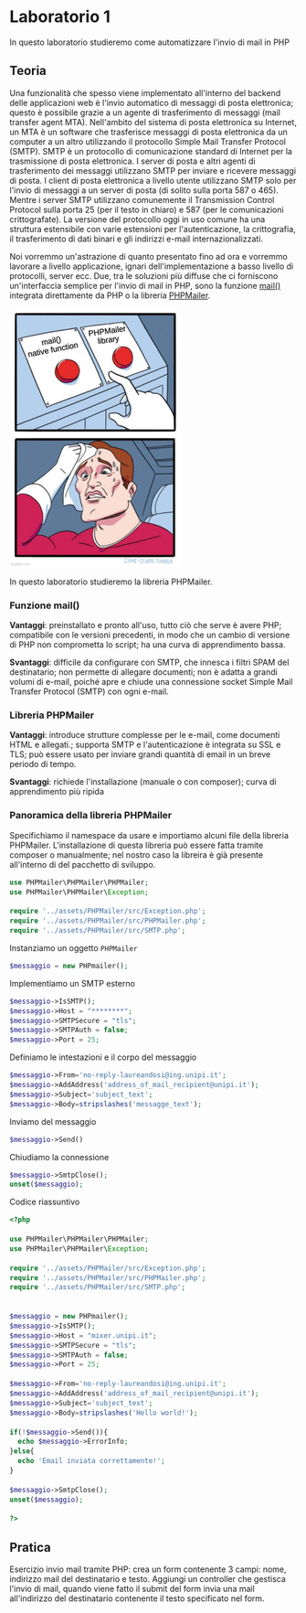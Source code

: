 # Laboratorio 1
In questo laboratorio studieremo come automatizzare l'invio di mail in PHP

## Teoria
Una funzionalità che spesso viene implementato all'interno del backend delle applicazioni web è l'invio automatico di messaggi di posta elettronica; questo è possibile grazie a un agente di trasferimento di messaggi (mail transfer agent MTA). Nell'ambito del sistema di posta elettronica su Internet, un MTA è un software che trasferisce messaggi di posta elettronica da un computer a un altro utilizzando il protocollo Simple Mail Transfer Protocol (SMTP). 
SMTP è un protocollo di comunicazione standard di Internet per la trasmissione di posta elettronica. I server di posta e altri agenti di trasferimento dei messaggi utilizzano SMTP per inviare e ricevere messaggi di posta. I client di posta elettronica a livello utente utilizzano SMTP solo per l'invio di messaggi a un server di posta (di solito sulla porta 587 o 465). Mentre i server SMTP utilizzano comunemente il Transmission Control Protocol sulla porta 25 (per il testo in chiaro) e 587 (per le comunicazioni crittografate).
La versione del protocollo oggi in uso comune ha una struttura estensibile con varie estensioni per l'autenticazione, la crittografia, il trasferimento di dati binari e gli indirizzi e-mail internazionalizzati.  

Noi vorremmo un'astrazione di quanto presentato fino ad ora e vorremmo lavorare a livello applicazione, ignari dell'implementazione a basso livello di protocolli, server ecc.
Due, tra le soluzioni più diffuse che ci forniscono un'interfaccia semplice per l'invio di mail in PHP, sono la funzione [mail()](https://www.php.net/manual/en/function.mail.php) integrata direttamente da PHP o la libreria [PHPMailer](https://github.com/PHPMailer/PHPMailer).

![drawing](../img/mail_meme.jpg)

In questo laboratorio studieremo la libreria PHPMailer.


### Funzione mail()
**Vantaggi**: preinstallato e pronto all'uso, tutto ciò che serve è avere PHP;  compatibile con le versioni precedenti, in modo che un cambio di versione di PHP non comprometta lo script; ha una curva di apprendimento bassa.

**Svantaggi**: difficile da configurare con SMTP, che innesca i filtri SPAM del destinatario; non permette di allegare documenti; non è adatta a grandi volumi di e-mail, poiché apre e chiude una connessione socket Simple Mail Transfer Protocol (SMTP) con ogni e-mail.

### Libreria PHPMailer
**Vantaggi**: introduce strutture complesse per le e-mail, come documenti HTML e allegati.; supporta SMTP e l'autenticazione è integrata su SSL e TLS; può essere usato per inviare grandi quantità di email in un breve periodo di tempo.

**Svantaggi**: richiede l'installazione (manuale o con composer); curva di apprendimento più ripida


### Panoramica della libreria PHPMailer
Specifichiamo il namespace da usare e importiamo alcuni file della libreria PHPMailer. L'installazione di questa libreria può essere fatta tramite composer o manualmente; nel nostro caso la libreira è già presente all'interno di del pacchetto di sviluppo.
```php
use PHPMailer\PHPMailer\PHPMailer;
use PHPMailer\PHPMailer\Exception;

require '../assets/PHPMailer/src/Exception.php';
require '../assets/PHPMailer/src/PHPMailer.php';
require '../assets/PHPMailer/src/SMTP.php';
```



Instanziamo un oggetto ``PHPMailer``
```php
$messaggio = new PHPmailer();
```

Implementiamo un SMTP esterno
```php
$messaggio->IsSMTP();
$messaggio->Host = "********";
$messaggio->SMTPSecure = "tls";
$messaggio->SMTPAuth = false;
$messaggio->Port = 25;
```

Definiamo le intestazioni e il corpo del messaggio
```php
$messaggio->From='no-reply-laureandosi@ing.unipi.it';
$messaggio->AddAddress('address_of_mail_recipient@unipi.it');
$messaggio->Subject='subject_text';
$messaggio->Body=stripslashes('messagge_text');
```

Inviamo del messaggio
```php
$messaggio->Send()
```

Chiudiamo la connessione
```php
$messaggio->SmtpClose();
unset($messaggio);
```

Codice riassuntivo
```php
<?php

use PHPMailer\PHPMailer\PHPMailer;
use PHPMailer\PHPMailer\Exception;

require '../assets/PHPMailer/src/Exception.php';
require '../assets/PHPMailer/src/PHPMailer.php';
require '../assets/PHPMailer/src/SMTP.php';


$messaggio = new PHPmailer();
$messaggio->IsSMTP();
$messaggio->Host = "mixer.unipi.it";
$messaggio->SMTPSecure = "tls";
$messaggio->SMTPAuth = false;
$messaggio->Port = 25;

$messaggio->From='no-reply-laureandosi@ing.unipi.it';
$messaggio->AddAddress('address_of_mail_recipient@unipi.it');
$messaggio->Subject='subject_text';
$messaggio->Body=stripslashes('Hello world!');

if(!$messaggio->Send()){ 
  echo $messaggio->ErrorInfo; 
}else{ 
  echo 'Email inviata correttamente!';
}

$messaggio->SmtpClose();
unset($messaggio);

?>
```


## Pratica

Esercizio invio mail tramite PHP: crea un form contenente 3 campi: nome, indirizzo mail del destinatario e testo. Aggiungi un controller che gestisca l'invio di mail, quando viene fatto il submit del form invia una mail all'indirizzo del destinatario contenente il testo specificato nel form.

